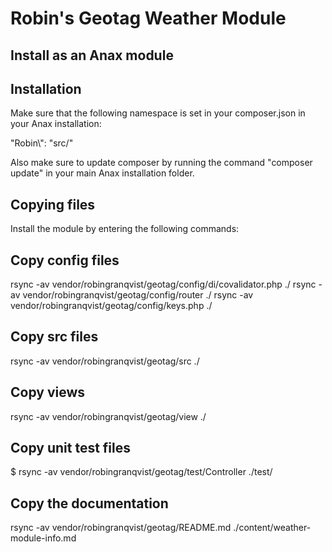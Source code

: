 Robin's Geotag Weather Module
==================================

Install as an Anax module
------------------------------------

## Installation
Make sure that the following namespace is set in your composer.json in your Anax installation:

"Robin\\": "src/"

Also make sure to update composer by running the command "composer update" in your main Anax installation folder.

## Copying files
Install the module by entering the following commands:

## Copy config files
rsync -av vendor/robingranqvist/geotag/config/di/covalidator.php ./
rsync -av vendor/robingranqvist/geotag/config/router ./
rsync -av vendor/robingranqvist/geotag/config/keys.php ./

## Copy src files
rsync -av vendor/robingranqvist/geotag/src ./

## Copy views
rsync -av vendor/robingranqvist/geotag/view ./

## Copy unit test files
$ rsync -av vendor/robingranqvist/geotag/test/Controller ./test/

## Copy the documentation
rsync -av vendor/robingranqvist/geotag/README.md ./content/weather-module-info.md
